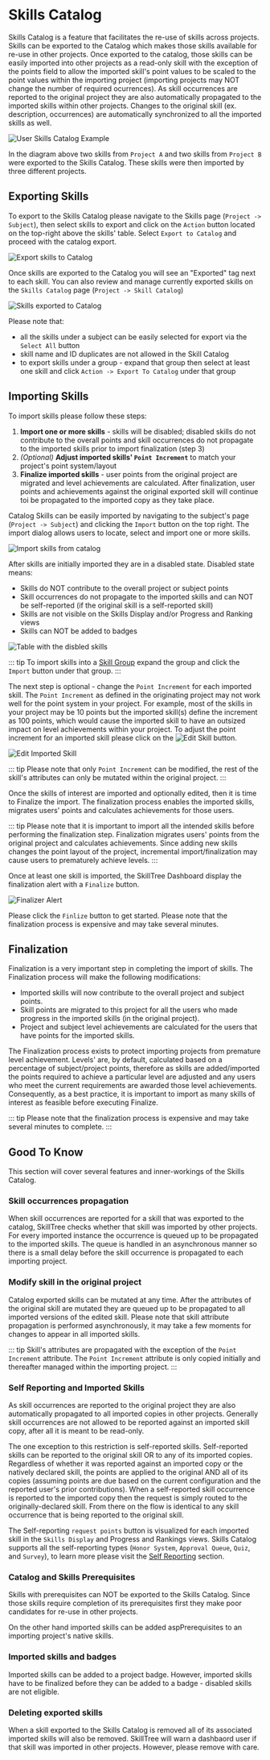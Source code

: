 # Skills Catalog

Skills Catalog is a feature that facilitates the re-use of skills across projects. 
Skills can be exported to the Catalog which makes those skills available for re-use in other projects. 
Once exported to the catalog, those skills can be easily imported into other projects as a read-only skill with the exception of the points field to allow the imported skill's point values to be scaled to the point values within the importing project (importing projects may NOT change the number of required ocurrences). As skill occurrences are reported to the original project they are also automatically propagated 
to the imported skills within other projects. Changes to the original skill (ex. description, occurrences) are 
automatically synchronized to all the imported skills as well. 

![User Skills Catalog Example](./diagrams/skills-catalog.jpg)

In the diagram above two skills from ``Project A`` and two skills from ``Project B`` were exported to the Skills Catalog. 
These skills were then imported by three different projects. 

## Exporting Skills
To export to the Skills Catalog please navigate to the Skills page (``Project -> Subject``), 
then select skills to export and click on the ``Action`` button located on the top-right above the skills' table. 
Select ``Export to Catalog`` and proceed with the catalog export.

![Export skills to Catalog](../../screenshots/admin/page-export-to-catalog.png)

Once skills are exported to the Catalog you will see an "Exported" tag next to each skill. 
You can also review and manage currently exported skills on the ``Skills Catalog`` page (``Project -> Skill Catalog``)  

![Skills exported to Catalog](../../screenshots/admin/page-skills-exported-to-catalog.png)

Please note that:
- all the skills under a subject can be easily selected for export via the ``Select All`` button
- skill name and ID duplicates are not allowed in the Skill Catalog
- to export skills under a group - expand that group then select at least one skill and click ``Action -> Export To Catalog`` under that group 

## Importing Skills

To import skills please follow these steps: 

1. **Import one or more skills** - skills will be disabled; disabled skills do not contribute to the overall points and skill occurrences do not propagate to the imported skills prior to import finalization (step 3)
2. *(Optional)* **Adjust imported skills' ``Point Increment``** to match your project's point system/layout
3. **Finalize imported skills** - user points from the original project are migrated and level achievements are calculated. After finalization, user points and achievements against the original exported skill will continue toi be propagated to the imported copy as they take place.

Catalog Skills can be easily imported by navigating to the subject's page (``Project -> Subject``) 
and clicking the ``Import`` button on the top right. The import dialog allows users to locate, select and
import one or more skills. 

![Import skills from catalog](../../screenshots/admin/modal-import_catalog_skills.png)

After skills are initially imported they are in a disabled state. Disabled state means:
- Skills do NOT contribute to the overall project or subject points
- Skill occurrences do not propagate to the imported skills and can NOT be self-reported (if the original skill is a self-reported skill)
- Skills are not visible on the Skills Display and/or Progress and Ranking views
- Skills can NOT be added to badges

![Table with the disbled skills](../../screenshots/admin/component-table_with_disabled_skills.png)

::: tip
To import skills into a [Skill Group](/dashboard/user-guide/skills-groups.html) expand the group and click the ``Import`` button under that group.
:::

The next step is optional - change the ``Point Increment`` for each imported skill. 
The ``Point Increment`` as defined in the originating project may not work well for the point system in your project. 
For example, most of the skills in your project may be 10 points but the imported skill(s) define the increment as 100 points, which would cause the imported skill to have an outsized impact on level achievements within your project.
To adjust the point increment for an imported skill please click on the ![Edit Skill](../../screenshots/admin/component-edit_skill_button.png) button. 

![Edit Imported Skill](../../screenshots/admin/modal-edit_imported_skill.png)

::: tip
Please note that only ``Point Increment`` can be modified, the rest of the skill's attributes can only be mutated within the original project. 
:::

Once the skills of interest are imported and optionally edited, then it is time to Finalize the import. 
The finalization process enables the imported skills, migrates users' points and calculates achievements for those users. 

::: tip
Please note that it is important to import all the intended skills before performing the finalization step. 
Finalization migrates users' points from the original project and calculates achievements. 
Since adding new skills changes the point layout of the project, incremental import/finalization may cause users to 
prematurely achieve levels. 
:::

Once at least one skill is imported, the SkillTree Dashboard display the finalization alert with a ``Finalize`` button. 

![Finalizer Alert](../../screenshots/admin/component-catalog_finalize_alert.png)

Please click the ``Finlize`` button to get started. Please note that the finalization process is expensive and may take several minutes.

## Finalization
Finalization is a very important step in completing the import of skills. The Finalization process will make the following modifications:
- Imported skills will now contribute to the overall project and subject points.
- Skill points are migrated to this project for all the users who made progress in the imported skills (in the original project).
- Project and subject level achievements are calculated for the users that have points for the imported skills.

The Finalization process exists to protect importing projects from premature level achievement. Levels' are, by default, calculated based on a percentage of subject/project points, therefore as skills are added/imported the points required to achieve a particular level are adjusted and any users who meet the current requirements are awarded those level achievements. Consequently, as a best practice, it is important to import as many skills of interest as feasible before executing Finalize. 

::: tip
Please note that the finalization process is expensive and may take several minutes to complete.
:::

## Good To Know

This section will cover several features and inner-workings of the Skills Catalog. 

### Skill occurrences propagation

When skill occurrences are reported for a skill that was exported to the catalog, SkillTree checks whether that skill
was imported by other projects. For every imported instance the occurrence is queued up to be propagated to the imported skills. 
The queue is handled in an asynchronous manner so there is a small delay before the skill occurrence is propagated to each importing project.

### Modify skill in the original project

Catalog exported skills can be mutated at any time. 
After the attributes of the original skill are mutated they are queued up to be propagated to all imported versions of the edited skill.
Please note that skill attribute propagation is performed asynchronously, it may take a few moments for changes to appear in all imported skills. 

::: tip
Skill's attributes are propagated with the exception of the ``Point Increment`` attribute. 
The ``Point Increment`` attribute is only copied initially and thereafter managed within the importing project.
:::

### Self Reporting and Imported Skills

As skill occurrences are reported to the original project they are also automatically propagated to all imported copies in other projects.
Generally skill occurrences are not allowed to be reported against an imported skill copy, after all it is meant to be read-only.

The one exception to this restriction is self-reported skills. Self-reported skills can be reported to the original skill OR to any of its imported copies. Regardless of whether it was reported against an imported copy or the natively declared skill, the points are applied to the original AND all of its copies (assuming points are due based on the current configuration and the reported user's prior contributions).
When a self-reported skill occurrence is reported to the imported copy then the request is simply routed to the originally-declared skill.
From there on the flow is identical to any skill occurrence that is being reported to the original skill.

The Self-reporting `request points` button is visualized for each imported skill in the ``Skills Display`` and Progress and Rankings views.
Skills Catalog supports all the self-reporting types (`Honor System`, `Approval Queue`, `Quiz`, and `Survey`), 
to learn more please visit the [Self Reporting](/dashboard/user-guide/self-reporting.html) section.

### Catalog and Skills Prerequisites

Skills with prerequisites can NOT be exported to the Skills Catalog. 
Since those skills require completion of its prerequisites first they make poor candidates for re-use in other projects. 

On the other hand imported skills can be added aspPrerequisites to an importing project's native skills. 

### Imported skills and badges

Imported skills can be added to a project badge. 
However, imported skills have to be finalized before they can be added to a badge - disabled skills are not eligible. 

### Deleting exported skills

When a skill exported to the Skills Catalog is removed all of its associated imported skills will also be removed. 
SkillTree will warn a dashbaord user if that skill was imported in other projects. However, please remove with care.  
